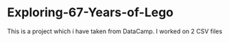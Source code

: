# Exploring-67-Years-of-Lego
This is a project which i have taken from DataCamp.
I worked on 2 CSV files

